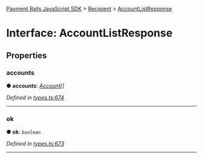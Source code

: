 [Payment Rails JavaScript SDK](../README.md) > [Recipient](../classes/recipient.md) > [AccountListResponse](../interfaces/recipient.accountlistresponse.md)



# Interface: AccountListResponse


## Properties
<a id="accounts"></a>

###  accounts

**●  accounts**:  *[Account](recipient.account.md)[]* 

*Defined in [types.ts:674](https://github.com/PaymentRails/javascript-sdk/blob/d7f3cdf/lib/types.ts#L674)*





___

<a id="ok"></a>

###  ok

**●  ok**:  *`boolean`* 

*Defined in [types.ts:673](https://github.com/PaymentRails/javascript-sdk/blob/d7f3cdf/lib/types.ts#L673)*





___



